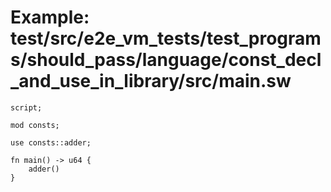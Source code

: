 # Example: test/src/e2e_vm_tests/test_programs/should_pass/language/const_decl_and_use_in_library/src/main.sw

```sway
script;

mod consts;

use consts::adder;

fn main() -> u64 {
    adder()
}

```
